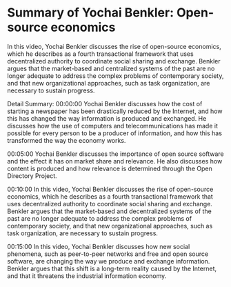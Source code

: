 # Summary of Yochai Benkler: Open-source economics

In this video, Yochai Benkler discusses the rise of open-source economics, which he describes as a fourth transactional framework that uses decentralized authority to coordinate social sharing and exchange. Benkler argues that the market-based and centralized systems of the past are no longer adequate to address the complex problems of contemporary society, and that new organizational approaches, such as task organization, are necessary to sustain progress.

Detail Summary: 
00:00:00
Yochai Benkler discusses how the cost of starting a newspaper has been drastically reduced by the Internet, and how this has changed the way information is produced and exchanged. He discusses how the use of computers and telecommunications has made it possible for every person to be a producer of information, and how this has transformed the way the economy works.

00:05:00
Yochai Benkler discusses the importance of open source software and the effect it has on market share and relevance. He also discusses how content is produced and how relevance is determined through the Open Directory Project.

00:10:00
In this video, Yochai Benkler discusses the rise of open-source economics, which he describes as a fourth transactional framework that uses decentralized authority to coordinate social sharing and exchange. Benkler argues that the market-based and decentralized systems of the past are no longer adequate to address the complex problems of contemporary society, and that new organizational approaches, such as task organization, are necessary to sustain progress.

00:15:00
In this video, Yochai Benkler discusses how new social phenomena, such as peer-to-peer networks and free and open source software, are changing the way we produce and exchange information. Benkler argues that this shift is a long-term reality caused by the Internet, and that it threatens the industrial information economy.

